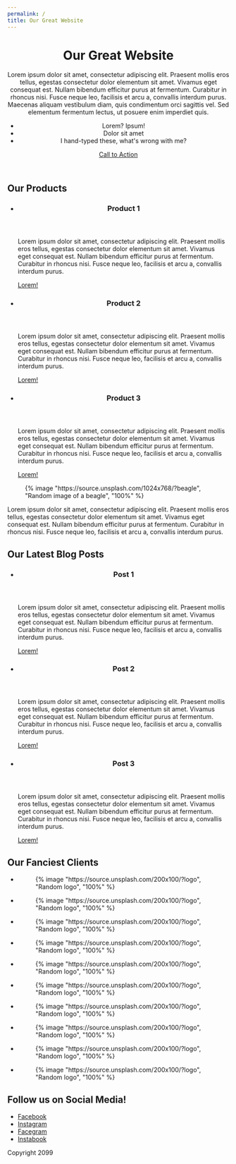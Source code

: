 ```yaml
---
permalink: /
title: Our Great Website
---
```


<header id="page-header" class="hero">
  <div class="container-fluid">
    <h1>
      Our Great Website
    </h1>
    <p>Lorem ipsum dolor sit amet, consectetur adipiscing elit. Praesent mollis eros tellus, egestas consectetur dolor elementum sit amet. Vivamus eget consequat est. Nullam bibendum efficitur purus at fermentum. Curabitur in rhoncus nisi. Fusce neque leo, facilisis et arcu a, convallis interdum purus. Maecenas aliquam vestibulum diam, quis condimentum orci sagittis vel. Sed elementum fermentum lectus, ut posuere enim imperdiet quis.</p>
    <ul>
      <li>Lorem? Ipsum!</li>
      <li>Dolor sit amet</li>
      <li>I hand-typed these, what's wrong with me?</li>
    </ul>
    <a href="#" class="call-to-action btn btn-primary">Call to Action</a>
  </div>
</header>

<section id="products" class="section">
  <div class="container-fluid">
    <h2>Our Products</h2>
    <ul>
      <li>
        <header>
          <h3>Product 1</h3>
        </header>
        <article>
          <p>Lorem ipsum dolor sit amet, consectetur adipiscing elit. Praesent mollis eros tellus, egestas consectetur dolor elementum sit amet. Vivamus eget consequat est. Nullam bibendum efficitur purus at fermentum. Curabitur in rhoncus nisi. Fusce neque leo, facilisis et arcu a, convallis interdum purus.</p>
          <footer>
            <a href="#" class="call-to-action">Lorem!</a>
          </footer>
        </article>
      </li>
      <li>
        <header>
          <h3>Product 2</h3>
        </header>
        <article>
          <p>Lorem ipsum dolor sit amet, consectetur adipiscing elit. Praesent mollis eros tellus, egestas consectetur dolor elementum sit amet. Vivamus eget consequat est. Nullam bibendum efficitur purus at fermentum. Curabitur in rhoncus nisi. Fusce neque leo, facilisis et arcu a, convallis interdum purus.</p>
          <footer>
            <a href="#" class="call-to-action">Lorem!</a>
          </footer>
        </article>
      </li>
      <li>
        <header>
          <h3>Product 3</h3>
        </header>
        <article>
          <p>Lorem ipsum dolor sit amet, consectetur adipiscing elit. Praesent mollis eros tellus, egestas consectetur dolor elementum sit amet. Vivamus eget consequat est. Nullam bibendum efficitur purus at fermentum. Curabitur in rhoncus nisi. Fusce neque leo, facilisis et arcu a, convallis interdum purus.</p>
          <footer>
            <a href="#" class="call-to-action">Lorem!</a>
          </footer>
        </article>
      </li>
    </ul>
  </div>
</section>

<section id="about" class="section full-bleed-bg">
  <figure class="bg-img">
    {% image "https://source.unsplash.com/1024x768/?beagle", "Random image of a beagle", "100%" %}
  </figure>
  <article class="bg-content">
    <p>
      Lorem ipsum dolor sit amet, consectetur adipiscing elit. Praesent mollis eros tellus, egestas consectetur dolor elementum sit amet. Vivamus eget consequat est. Nullam bibendum efficitur purus at fermentum. Curabitur in rhoncus nisi. Fusce neque leo, facilisis et arcu a, convallis interdum purus.
    </p>
  </article>
</section>

<section id="blog" class="section">
  <div class="container-fluid">
    <h2>Our Latest Blog Posts</h2>
    <ul>
      <li>
        <header>
          <h3>Post 1</h3>
        </header>
        <article>
          <p>Lorem ipsum dolor sit amet, consectetur adipiscing elit. Praesent mollis eros tellus, egestas consectetur dolor elementum sit amet. Vivamus eget consequat est. Nullam bibendum efficitur purus at fermentum. Curabitur in rhoncus nisi. Fusce neque leo, facilisis et arcu a, convallis interdum purus.</p>
          <footer>
            <a href="#" class="call-to-action btn btn-outline-secondary">Lorem!</a>
          </footer>
        </article>
      </li>
      <li>
        <header>
          <h3>Post 2</h3>
        </header>
        <article>
          <p>Lorem ipsum dolor sit amet, consectetur adipiscing elit. Praesent mollis eros tellus, egestas consectetur dolor elementum sit amet. Vivamus eget consequat est. Nullam bibendum efficitur purus at fermentum. Curabitur in rhoncus nisi. Fusce neque leo, facilisis et arcu a, convallis interdum purus.</p>
          <footer>
            <a href="#" class="call-to-action btn btn-outline-secondary">Lorem!</a>
          </footer>
        </article>
      </li>
      <li>
        <header>
          <h3>Post 3</h3>
        </header>
        <article>
          <p>Lorem ipsum dolor sit amet, consectetur adipiscing elit. Praesent mollis eros tellus, egestas consectetur dolor elementum sit amet. Vivamus eget consequat est. Nullam bibendum efficitur purus at fermentum. Curabitur in rhoncus nisi. Fusce neque leo, facilisis et arcu a, convallis interdum purus.</p>
          <footer>
            <a href="#" class="call-to-action btn btn-outline-secondary">Lorem!</a>
          </footer>
        </article>
      </li>
    </ul>
  </div>
</section>

<section id="clients" class="section">
  <div class="container-fluid">
    <h2>Our Fanciest Clients</h2>
    <ul>
      <li>
        <figure class="logo">
          {% image "https://source.unsplash.com/200x100/?logo", "Random logo", "100%" %}
        </figure>
      </li>
      <li>
        <figure class="logo">
          {% image "https://source.unsplash.com/200x100/?logo", "Random logo", "100%" %}
        </figure>
      </li>
      <li>
        <figure class="logo">
          {% image "https://source.unsplash.com/200x100/?logo", "Random logo", "100%" %}
        </figure>
      </li>
      <li>
        <figure class="logo">
          {% image "https://source.unsplash.com/200x100/?logo", "Random logo", "100%" %}
        </figure>
      </li>
      <li>
        <figure class="logo">
          {% image "https://source.unsplash.com/200x100/?logo", "Random logo", "100%" %}
        </figure>
      </li>
      <li>
        <figure class="logo">
          {% image "https://source.unsplash.com/200x100/?logo", "Random logo", "100%" %}
        </figure>
      </li>
      <li>
        <figure class="logo">
          {% image "https://source.unsplash.com/200x100/?logo", "Random logo", "100%" %}
        </figure>
      </li>
      <li>
        <figure class="logo">
          {% image "https://source.unsplash.com/200x100/?logo", "Random logo", "100%" %}
        </figure>
      </li>
      <li>
        <figure class="logo">
          {% image "https://source.unsplash.com/200x100/?logo", "Random logo", "100%" %}
        </figure>
      </li>
      <li>
        <figure class="logo">
          {% image "https://source.unsplash.com/200x100/?logo", "Random logo", "100%" %}
        </figure>
      </li>
    </ul>
  </div>
</section>

<section id="social" class="section">
  <div class="container-fluid">
    <h2>Follow us on Social Media!</h2>
    <ul>
      <li><a href="#">Facebook</a></li>
      <li><a href="#">Instagram</a></li>
      <li><a href="#">Facegram</a></li>
      <li><a href="#">Instabook</a></li>
    </ul>
  </div>
</section>

<footer id="site-footer">
  <p>Copyright 2099</p>
</footer>
